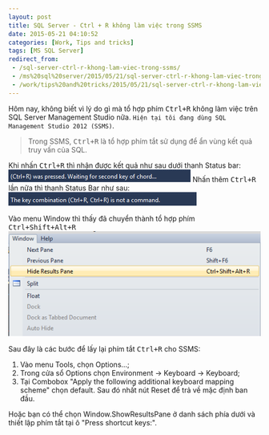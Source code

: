 ```yaml
---
layout: post
title: SQL Server - Ctrl + R không làm việc trong SSMS
date: 2015-05-21 04:10:52
categories: [Work, Tips and tricks]
tags: [MS SQL Server]
redirect_from: 
 - /sql-server-ctrl-r-khong-lam-viec-trong-ssms/
 - /ms%20sql%20server/2015/05/21/sql-server-ctrl-r-khong-lam-viec-trong-ssms.html
 - /work/tips%20and%20tricks/2015/05/21/sql-server-ctrl-r-khong-lam-viec-trong-ssms.html
---
```


Hôm nay, không biết vì lý do gì mà tổ hợp phím <kbd>Ctrl+R</kbd> không làm việc trên SQL Server Management Studio nữa. `Hiện tại tôi đang dùng SQL Management Studio 2012 (SSMS)`.

> Trong SSMS, <kbd>Ctrl+R</kbd> là tổ hợp phím tắt sử dụng để ẩn vùng kết quả truy vấn của SQL.

Khi nhấn <kbd>Ctrl+R</kbd> thì nhận được kết quả như sau dưới thanh Status bar:
![](/images/2015/05/2015-05-21_105035.png)
Nhấn thêm <kbd>Ctrl+R</kbd> lần nữa thì thanh Status Bar như sau:
![](/images/2015/05/2015-05-21_105259.png)

Vào menu Window thì thấy đã chuyển thành tổ hợp phím <kbd>Ctrl+Shift+Alt+R</kbd>
![](/images/2015/05/2015-05-21_105524.png)

Sau đây là các bước để lấy lại phím tắt <kbd>Ctrl+R</kbd> cho SSMS:
1. Vào menu Tools, chọn Options...;
2. Trong cửa sổ Options chọn Environment -> Keyboard -> Keyboard;
3. Tại Combobox "Apply the following additional keyboard mapping scheme" chọn default. Sau đó nhất nút Reset để trả về mặc định ban đầu.

Hoặc bạn có thể chọn Window.ShowResultsPane ở danh sách phía dưới và thiết lập phím tắt tại ô "Press shortcut keys:".

 
